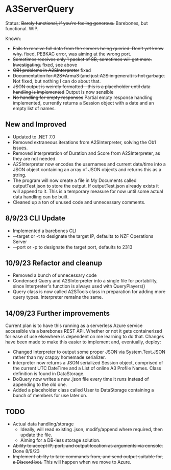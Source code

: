 # A3ServerQuery
Status: ~~Barely functional, if you're feeling generous.~~ Barebones, but functional. WIP.

Known:
- ~~Fails to receive full data from the servers being queried. Don't yet know why.~~ fixed, PEBKAC error, was aiming at the wrong port.
- ~~Sometimes receives only 1 packet of 8B, sometimes will get more. Investigating.~~ fixed, see above
- ~~OB1 problems in A2SInterpreter~~ fixed
- ~~Documentation for A2S+Arma3 (and just A2S in general) is hot garbage.~~ Not fixed, but nothing I can do about that.
- ~~JSON output is weirdly formatted - this is a placeholder until data handling is implemented~~ Output is now sensible
- ~~No handling for empty responses~~ Partial empty response handling implemented, currently returns a Session object with a date and an empty list of names.

## New and Improved

- Updated to .NET 7.0
- Removed extraneous iterations from A2SInterpreter, solving the Ob1 issues.
- Removed interpretation of Duration and Score from A2SInterpreter, as they are not needed.
- A2SInterpreter now encodes the usernames and current date/time into a JSON object containing an array of JSON objects and returns this as a string. 
- The program will now create a file in My Documents called outputTest.json to store the output. If outputTest.json already exists it will append to it. This is a temporary measure for now until some actual data handling can be built.
- Cleaned up a ton of unused code and unnecessary comments.

## 8/9/23 CLI Update
- Implemented a barebones CLI
-  --target or -t to designate the target IP, defaults to NZF Operations Server
-  --port or -p to designate the target port, defaults to 2313

## 10/9/23 Refactor and cleanup
- Removed a bunch of unnecessary code
- Condensed Query and A2SInterpreter into a single file for portability, since Interpreter's function is always used with QueryPlayers()
- Query class is now called A2STools class in preparation for adding more query types. Interpreter remains the same. 

## 14/09/23 Further improvements
Current plan is to have this running as a serverless Azure service accessible via a barebones REST API. Whether or not it gets containerized for ease of use elsewhere is dependent on me learning to do that.
Changes have been made to make this easier to implement and, eventually, deploy:
- Changed Interpreter to output some proper JSON via System.Text.JSON rather than my crappy homemade serializer.
- Interpreter now returns a JSON serialized Session object, comprised of the current UTC DateTime and a List of online A3 Profile Names. Class definition is found in DataStorage.
- DoQuery now writes a new .json file every time it runs instead of appending to the old one. 
- Added a placeholder class called User to DataStorage containing a bunch of members for use later on.


## TODO
- Actual data handling/storage
  - Ideally, will read existing .json, modify/append where required, then update the file.
  - Aiming for a DB-less storage solution.
- ~~Ability to accept IP, port, and output location as arguments via console.~~ Done 8/9/23
- ~~Implement ability to take commands from, and send output suitable for, a Discord bot.~~ This will happen when we move to Azure.
